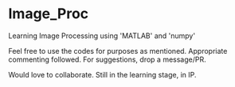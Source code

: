 # Image_Proc
Learning Image Processing using 'MATLAB' and 'numpy'

Feel free to use the codes for purposes as mentioned. Appropriate commenting followed. For suggestions, drop a message/PR.

Would love to collaborate. Still in the learning stage, in IP.
